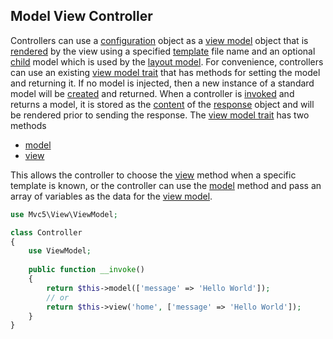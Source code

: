 ## Model View Controller
Controllers can use a [configuration](https://github.com/mvc5/framework/blob/master/src/Config/Configuration.php) object as a [view model](https://github.com/mvc5/framework/blob/master/src/View/Model/ViewModel.php) object that is [rendered](https://github.com/mvc5/framework/blob/master/src/View/Renderer/RenderView.php) by the view using a specified [template](https://github.com/mvc5/framework/blob/master/src/View/Model/ViewModel.php#L23) file name and an optional [child](https://github.com/mvc5/framework/blob/master/src/View/Model/ViewModel.php#L18) model which is used by the [layout model](https://github.com/mvc5/framework/blob/master/src/View/Layout/LayoutModel.php). For convenience, controllers can use an existing [view model trait](https://github.com/mvc5/framework/blob/master/src/View/Model/Service/ViewModel.php) that has methods for setting the model and returning it. If no model is injected, then a new instance of a standard model will be [created](https://github.com/mvc5/framework/blob/master/src/View/ViewModel.php#L33) and returned. When a controller is [invoked](https://github.com/mvc5/framework/blob/master/src/Controller/Dispatch/Dispatcher.php) and returns a model, it is stored as the [content](https://github.com/mvc5/framework/blob/master/src/Mvc/Base.php#L73) of the [response](https://github.com/mvc5/application/blob/master/config/service.php#L30) object and will be rendered prior to sending the response. The [view model trait](https://github.com/mvc5/framework/blob/master/src/View/Model/Service/ViewModel.php) has two methods

* [model](https://github.com/mvc5/framework/blob/master/src/View/Model/Service/ViewModel.php#L28)
* [view](https://github.com/mvc5/framework/blob/master/src/View/Model/Service/ViewModel.php#L44)

This allows the controller to choose the [view](https://github.com/mvc5/framework/blob/master/src/View/Model/Service/ViewModel.php#L44) method when a specific template is known, or the controller can use the [model](https://github.com/mvc5/framework/blob/master/src/View/Model/Service/ViewModel.php#L28) method and pass an array of variables as the data for the [view model](https://github.com/mvc5/framework/blob/master/src/View/Model/ViewModel.php).

```php
use Mvc5\View\ViewModel;

class Controller
{
    use ViewModel;
    
    public function __invoke()
    {
        return $this->model(['message' => 'Hello World']);
        // or
        return $this->view('home', ['message' => 'Hello World']);
    }
}
```
